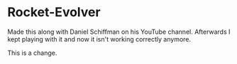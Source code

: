 # Rocket-Evolver
Made this along with Daniel Schiffman on his YouTube channel.  Afterwards I kept playing with it and now it isn't working correctly anymore.

This is a change.
